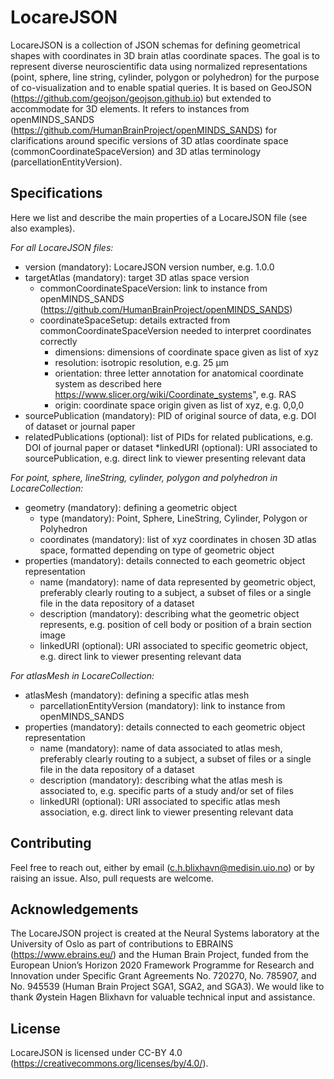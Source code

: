 # LocareJSON

LocareJSON is a collection of JSON schemas for defining geometrical shapes with coordinates in 3D brain atlas coordinate spaces. The goal is to represent diverse neuroscientific data using normalized representations (point, sphere, line string, cylinder, polygon or polyhedron) for the purpose of co-visualization and to enable spatial queries. It is based on GeoJSON (https://github.com/geojson/geojson.github.io) but extended to accommodate for 3D elements. It refers to instances from openMINDS_SANDS (https://github.com/HumanBrainProject/openMINDS_SANDS) for clarifications around specific versions of 3D atlas coordinate space (commonCoordinateSpaceVersion) and 3D atlas terminology (parcellationEntityVersion).   



## Specifications
Here we list and describe the main properties of a LocareJSON file (see also examples).

_For all LocareJSON files:_
* version	(mandatory): LocareJSON version number, e.g. 1.0.0
* targetAtlas (mandatory): target 3D atlas space version 
  * commonCoordinateSpaceVersion: link to instance from openMINDS_SANDS (https://github.com/HumanBrainProject/openMINDS_SANDS)
  * coordinateSpaceSetup: details extracted from commonCoordinateSpaceVersion needed to interpret coordinates correctly
      * dimensions: dimensions of coordinate space given as list of xyz  
      * resolution: isotropic resolution, e.g. 25 μm
      * orientation: three letter annotation for anatomical coordinate system as described here https://www.slicer.org/wiki/Coordinate_systems", e.g. RAS
      * origin: coordinate space origin given as list of xyz, e.g. 0,0,0 
* sourcePublication	(mandatory): PID of original source of data, e.g. DOI of dataset or journal paper
* relatedPublications	(optional):	list of PIDs for related publications, e.g. DOI of journal paper or dataset 
*linkedURI (optional): URI associated to sourcePublication, e.g. direct link to viewer presenting relevant data

_For point, sphere, lineString, cylinder, polygon and polyhedron in LocareCollection:_		
* geometry (mandatory): defining a geometric object  
  * type (mandatory): Point, Sphere, LineString, Cylinder, Polygon or Polyhedron
  * coordinates (mandatory): list of xyz coordinates in chosen 3D atlas space, formatted depending on type of geometric object
* properties (mandatory): details connected to each geometric object representation
  * name (mandatory): name of data represented by geometric object, preferably clearly routing to a subject, a subset of files or a single file in the data repository of a dataset
  * description (mandatory): describing what the geometric object represents, e.g. position of cell body or position of a brain section image
  * linkedURI (optional): URI associated to specific geometric object, e.g. direct link to viewer presenting relevant data

_For atlasMesh in LocareCollection:_
* atlasMesh (mandatory): defining a specific atlas mesh
  * parcellationEntityVersion (mandatory): link to instance from openMINDS_SANDS
* properties (mandatory): details connected to each geometric object representation
  * name (mandatory): name of data associated to atlas mesh, preferably clearly routing to a subject, a subset of files or a single file in the data repository of a dataset
  * description (mandatory): describing what the atlas mesh is associated to, e.g. specific parts of a study and/or set of files
  * linkedURI (optional): URI associated to specific atlas mesh association, e.g. direct link to viewer presenting relevant data

## Contributing
Feel free to reach out, either by email (c.h.blixhavn@medisin.uio.no) or by raising an issue. Also, pull requests are welcome. 

## Acknowledgements
The LocareJSON project is created at the Neural Systems laboratory at the University of Oslo as part of contributions to EBRAINS (https://www.ebrains.eu/) and the Human Brain Project, funded from the European Union’s Horizon 2020 Framework Programme for Research and Innovation under Specific Grant Agreements No. 720270, No. 785907, and No. 945539 (Human Brain Project SGA1, SGA2, and SGA3). We would like to thank Øystein Hagen Blixhavn for valuable technical input and assistance.

## License
LocareJSON is licensed under CC-BY 4.0 (https://creativecommons.org/licenses/by/4.0/).
